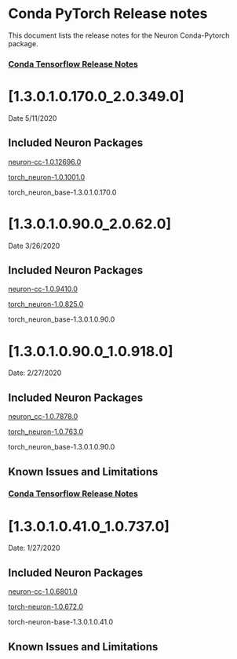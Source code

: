 # Conda PyTorch Release notes

This document lists the release notes for the Neuron Conda-Pytorch package.

### [Conda Tensorflow Release Notes](../tensorflow-neuron.md)

# [1.3.0.1.0.170.0_2.0.349.0]

Date 5/11/2020

## Included Neuron Packages

[neuron-cc-1.0.12696.0](../neuron-cc.md#1068010)

[torch_neuron-1.0.1001.0](../torch-neuron.md#106720)

torch_neuron_base-1.3.0.1.0.170.0

# [1.3.0.1.0.90.0_2.0.62.0]

Date 3/26/2020

## Included Neuron Packages

[neuron-cc-1.0.9410.0](../neuron-cc.md#1068010)

[torch_neuron-1.0.825.0](../torch-neuron.md#106720)

torch_neuron_base-1.3.0.1.0.90.0

# [1.3.0.1.0.90.0_1.0.918.0]

Date: 2/27/2020

## Included Neuron Packages

[neuron_cc-1.0.7878.0](../neuron-cc.md#1068010)

[torch_neuron-1.0.763.0](../torch-neuron.md#106720)

torch_neuron_base-1.3.0.1.0.90.0

## Known Issues and Limitations


### [Conda Tensorflow Release Notes](../tensorflow-neuron.md)

# [1.3.0.1.0.41.0_1.0.737.0]

Date: 1/27/2020

## Included Neuron Packages

[neuron-cc-1.0.6801.0](../neuron-cc.md#1068010)

[torch-neuron-1.0.672.0](../torch-neuron.md#106720)

torch-neuron-base-1.3.0.1.0.41.0

## Known Issues and Limitations
